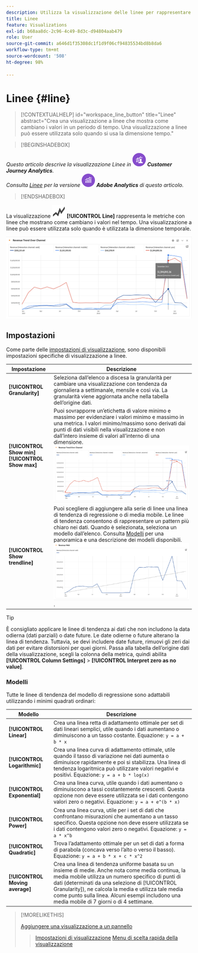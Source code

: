 ```yaml
---
description: Utilizza la visualizzazione delle linee per rappresentare i set di dati di visualizzazione (basati sul tempo).
title: Linee
feature: Visualizations
exl-id: b68aa8dc-2c96-4c49-8d3c-d94804aab479
role: User
source-git-commit: a646d1f35308dc1f1d9f06cf94835534bd8b8da6
workflow-type: tm+mt
source-wordcount: '508'
ht-degree: 98%

---
```


# Linee {#line}

<!-- markdownlint-disable MD034 -->

>[!CONTEXTUALHELP]
>id="workspace_line_button"
>title="Linee"
>abstract="Crea una visualizzazione a linee che mostra come cambiano i valori in un periodo di tempo. Una visualizzazione a linee può essere utilizzata solo quando si usa la dimensione tempo."

<!-- markdownlint-enable MD034 -->


>[!BEGINSHADEBOX]

_Questo articolo descrive la visualizzazione Linee in_ ![CustomerJourneyAnalytics](/help/assets/icons/CustomerJourneyAnalytics.svg) _**Customer Journey Analytics**._<br/>_Consulta [Linee](https://experienceleague.adobe.com/it/docs/analytics/analyze/analysis-workspace/visualizations/line) per la versione_ ![AdobeAnalytics](/help/assets/icons/AdobeAnalytics.svg) _**Adobe Analytics** di questo articolo._

>[!ENDSHADEBOX]


La visualizzazione ![GraphTrend](/help/assets/icons/GraphTrend.svg) **[!UICONTROL Line]** rappresenta le metriche con linee che mostrano come cambiano i valori nel tempo. Una visualizzazione a linee può essere utilizzata solo quando è utilizzata la dimensione temporale.

![Visualizzazione a linee](assets/line-viz.png)


## Impostazioni

Come parte delle [impostazioni di visualizzazione](freeform-analysis-visualizations.md#settings), sono disponibili impostazioni specifiche di visualizzazione a linee.

| Impostazione | Descrizione |
|---|---|
| **[!UICONTROL Granularity]** | Seleziona dall’elenco a discesa la granularità per cambiare una visualizzazione con tendenza da giornaliera a settimanale, mensile e così via. La granularità viene aggiornata anche nella tabella dell’origine dati. |
| **[!UICONTROL Show min]** <br/>**[!UICONTROL Show max]** | Puoi sovrapporre un’etichetta di valore minimo e massimo per evidenziare i valori minimo e massimo in una metrica. I valori minimo/massimo sono derivati dai punti di dati visibili nella visualizzazione e non dall’intero insieme di valori all’interno di una dimensione.<br/>![Sovrapposizione con l&#39;etichetta di valore minimo e massimo.](assets/min-max-labels.png) |
| **[!UICONTROL Show trendline]** | Puoi scegliere di aggiungere alla serie di linee una linea di tendenza di regressione o di media mobile. Le linee di tendenza consentono di rappresentare un pattern più chiaro nei dati. Quando è selezionata, seleziona un modello dall’elenco. Consulta [Modelli](#models) per una panoramica e una descrizione dei modelli disponibili.<br/>![Linea di tendenza lineare](assets/show-linear-trendline.png). |

>[!TIP]
>
>È consigliato applicare le linee di tendenza ai dati che non includono la data odierna (dati parziali) o date future. Le date odierne o future alterano la linea di tendenza. Tuttavia, se devi includere date future, rimuovi gli zeri dai dati per evitare distorsioni per quei giorni. Passa alla tabella dell’origine dati della visualizzazione, scegli la colonna della metrica, quindi abilita **[!UICONTROL Column Settings]** > **[!UICONTROL Interpret zero as no value]**.



### Modelli

Tutte le linee di tendenza del modello di regressione sono adattabili utilizzando i minimi quadrati ordinari:

| Modello | Descrizione |
| --- | --- |
| **[!UICONTROL Linear]** | Crea una linea retta di adattamento ottimale per set di dati lineari semplici, utile quando i dati aumentano o diminuiscono a un tasso costante. Equazione: `y = a + b * x` |
| **[!UICONTROL Logarithmic]** | Crea una linea curva di adattamento ottimale, utile quando il tasso di variazione nei dati aumenta o diminuisce rapidamente e poi si stabilizza. Una linea di tendenza logaritmica può utilizzare valori negativi e positivi. Equazione: `y = a + b * log(x)` |
| **[!UICONTROL Exponential]** | Crea una linea curva, utile quando i dati aumentano o diminuiscono a tassi costantemente crescenti. Questa opzione non deve essere utilizzata se i dati contengono valori zero o negativi. Equazione: `y = a + e^(b * x)` |
| **[!UICONTROL Power]** | Crea una linea curva, utile per i set di dati che confrontano misurazioni che aumentano a un tasso specifico. Questa opzione non deve essere utilizzata se i dati contengono valori zero o negativi. Equazione: `y = a * x^b` |
| **[!UICONTROL Quadratic]** | Trova l’adattamento ottimale per un set di dati a forma di parabola (concava verso l’alto o verso il basso). Equazione: `y = a + b * x + c * x^2` |
| **[!UICONTROL Moving average]** | Crea una linea di tendenza uniforme basata su un insieme di medie. Anche nota come media continua, la media mobile utilizza un numero specifico di punti di dati (determinati da una selezione di [!UICONTROL Granularity]), ne calcola la media e utilizza tale media come punto sulla linea. Alcuni esempi includono una media mobile di 7 giorni o di 4 settimane. |

>[!MORELIKETHIS]
>
>[Aggiungere una visualizzazione a un pannello](/help/analysis-workspace/visualizations/freeform-analysis-visualizations.md#add-visualizations-to-a-panel)
>>[Impostazioni di visualizzazione](/help/analysis-workspace/visualizations/freeform-analysis-visualizations.md#settings)
>>[Menu di scelta rapida della visualizzazione](/help/analysis-workspace/visualizations/freeform-analysis-visualizations.md#context-menu)
>

